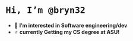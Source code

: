 # `Hi, I’m @bryn32`
- 👾 **I’m interested in Software engineering/dev**
- ⭐️ **currently Getting my CS degree at ASU!**
